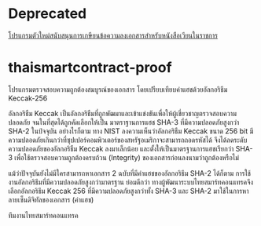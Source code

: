 # Deprecated
[โปรแกรมตัวใหม่สนับสนุนการเกษียนข้อความลงเอกสารสำหรับหนังสือเวียนในราชการ](https://github.com/utarn/TSCBlockchainVerifier)

# thaismartcontract-proof
โปรแกรมตรวจสอบความถูกต้องสมบูรณ์ของเอกสาร โดยเปรียบเทียบค่าแฮชด้วยอัลกอริธึม Keccak-256

อัลกอริธืม Keccak เป็นอัลกอริธืมที่ถูกพัฒมาและเข้าแข่งขันเพื่อให้ผู้เชี่ยวชาญตรวจสอบความปลอดภัย จนในที่สุดได้ถูกคัดเลือกให้เป็น
มาตราฐานการแฮช SHA-3 ที่มีความปลอดภัยสูงกว่า SHA-2 ในป์จจุบัน อย่างไรก็ตาม ทาง NIST ลงความเห็นว่าอัลกอริธืม Keccak ขนาด 256 bit 
มีความปลอดภัยเกินกว่าที่ซุปเปอร์คอมพิวเตอร์ของสหรัฐอเมริกาจะสามารถถอดรหัสได้ จึงได้ลดระดับความปลอดภัยของอัลกอริธืม Keccak ลงมาเล็กน้อย
และตั้งให้เป็นมาตรฐานการแฮชเรียกว่า SHA-3 เพื่อใช้ตรวจสอบความถูกต้องครบถ้วน (Integrity) ของเอกสารก่อนลงนามว่าถูกต้องหรือไม่ 

แม้ว่าปัจจุบันยังไม่มีใครสามารถหาเอกสาร 2 ฉบับที่มีค่าแฮชของอัลกอริธึม SHA-2 ได้ก็ตาม การใช้งานอัลกอริธึมที่มีความปลอดภัยสูงกว่ามาตรฐาน
ย่อมดีกว่า ทางผู้พัฒนาระบบไทยสมาร์ทคอนแทรคจึงเลือกอัลกอริธึม Keccak 256 ที่มีความปลอดภัยสูงกว่าทั้ง SHA-3 และ SHA-2 มาใช้ในการหา
ลายเซ็นดิจิทัลของเอกสาร (ค่าแฮช)



ทีมงานไทยสมาร์ทคอนแทรค
